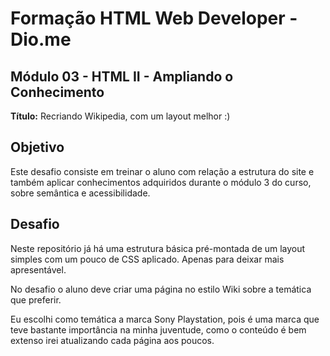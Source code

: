 # Formação HTML Web Developer - Dio.me
## Módulo 03 - HTML II - Ampliando o Conhecimento



**Título:** Recriando Wikipedia, com um layout melhor :)

## Objetivo

Este desafio consiste em treinar o aluno com relação a estrutura do site e também aplicar conhecimentos adquiridos durante o módulo 3 do curso, sobre semântica e acessibilidade.

## Desafio

Neste repositório já há uma estrutura básica pré-montada de um layout simples com um pouco de CSS aplicado. Apenas para deixar mais apresentável.

No desafio o aluno deve criar uma página no estilo Wiki sobre a temática que preferir.

Eu escolhi como temática a marca Sony Playstation, pois é uma marca que teve bastante importância na minha juventude, como o conteúdo é bem extenso irei atualizando cada página aos poucos.
